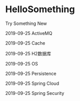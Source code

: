 # HelloSomething
Try Something New

2019-09-25 ActiveMQ

2019-09-25 Cache

2019-09-25 H2数据库

2019-09-25 OS

2019-09-25 Persistence

2019-09-25 Spring Cloud

2019-09-25 Spring Security